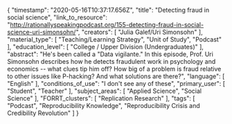 {
    "timestamp": "2020-05-16T10:37:17.656Z",
    "title": "Detecting fraud in social science",
    "link_to_resource": "http://rationallyspeakingpodcast.org/155-detecting-fraud-in-social-science-uri-simonsohn/",
    "creators": [
        "Julia Galef/Uri Simonsohn"
    ],
    "material_type": [
        "Teaching/Learning Strategy",
        "Unit of Study",
        "Podcast"
    ],
    "education_level": [
        "College / Upper Division (Undergraduates)"
    ],
    "abstract": "He's been called a \"Data vigilante.\" In this episode, Prof. Uri Simonsohn describes how he detects fraudulent work in psychology and economics -- what clues tip him off? How big of a problem is fraud relative to other issues like P-hacking? And what solutions are there?",
    "language": [
        "English"
    ],
    "conditions_of_use": "I don't see any of these",
    "primary_user": [
        "Student",
        "Teacher"
    ],
    "subject_areas": [
        "Applied Science",
        "Social Science"
    ],
    "FORRT_clusters": [
        "Replication Research"
    ],
    "tags": [
        "Podcast",
        "Reproducibility Knowledge",
        "Reproducibility Crisis and Credibility Revolution"
    ]
}